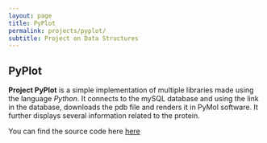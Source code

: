 ```yaml
---
layout: page
title: PyPlot
permalink: projects/pyplot/
subtitle: Project on Data Structures
---
```


## PyPlot

**Project PyPlot** is a simple implementation of multiple libraries made using the language *Python*. It connects to the mySQL database and using the link in the database, downloads the pdb file and renders it in PyMol software. It further displays several information related to the protein.

You can find the source code here
[here](http://github.com/rishiraj824/pymoldsa)
